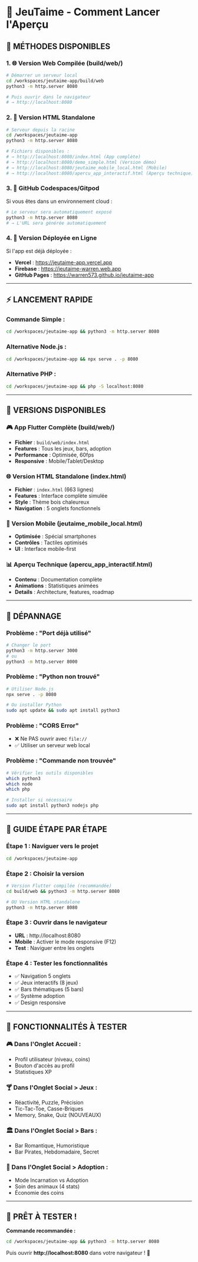 # 🚀 JeuTaime - Comment Lancer l'Aperçu

## 📱 **MÉTHODES DISPONIBLES**

### **1. 🌐 Version Web Compilée (build/web/)**
```bash
# Démarrer un serveur local
cd /workspaces/jeutaime-app/build/web
python3 -m http.server 8080

# Puis ouvrir dans le navigateur
# → http://localhost:8080
```

### **2. 📄 Version HTML Standalone**
```bash
# Serveur depuis la racine 
cd /workspaces/jeutaime-app
python3 -m http.server 8080

# Fichiers disponibles :
# → http://localhost:8080/index.html (App complète)
# → http://localhost:8080/demo_simple.html (Version démo)
# → http://localhost:8080/jeutaime_mobile_local.html (Mobile)
# → http://localhost:8080/apercu_app_interactif.html (Aperçu technique)
```

### **3. 🚀 GitHub Codespaces/Gitpod**
Si vous êtes dans un environnement cloud :
```bash
# Le serveur sera automatiquement exposé
python3 -m http.server 8080
# → L'URL sera générée automatiquement
```

### **4. 🔗 Version Déployée en Ligne**
Si l'app est déjà déployée :
- **Vercel** : https://jeutaime-app.vercel.app
- **Firebase** : https://jeutaime-warren.web.app  
- **GitHub Pages** : https://warren573.github.io/jeutaime-app

---

## ⚡ **LANCEMENT RAPIDE**

### **Commande Simple :**
```bash
cd /workspaces/jeutaime-app && python3 -m http.server 8080
```

### **Alternative Node.js :**
```bash
cd /workspaces/jeutaime-app && npx serve . -p 8080
```

### **Alternative PHP :**
```bash
cd /workspaces/jeutaime-app && php -S localhost:8080
```

---

## 📱 **VERSIONS DISPONIBLES**

### **🎮 App Flutter Complète (build/web/)**
- **Fichier** : `build/web/index.html`
- **Features** : Tous les jeux, bars, adoption
- **Performance** : Optimisée, 60fps
- **Responsive** : Mobile/Tablet/Desktop

### **🌐 Version HTML Standalone (index.html)**
- **Fichier** : `index.html` (663 lignes)
- **Features** : Interface complète simulée
- **Style** : Thème bois chaleureux
- **Navigation** : 5 onglets fonctionnels

### **📱 Version Mobile (jeutaime_mobile_local.html)**
- **Optimisée** : Spécial smartphones
- **Contrôles** : Tactiles optimisés
- **UI** : Interface mobile-first

### **📊 Aperçu Technique (apercu_app_interactif.html)**
- **Contenu** : Documentation complète
- **Animations** : Statistiques animées
- **Details** : Architecture, features, roadmap

---

## 🔧 **DÉPANNAGE**

### **Problème : "Port déjà utilisé"**
```bash
# Changer le port
python3 -m http.server 3000
# ou
python3 -m http.server 8000
```

### **Problème : "Python non trouvé"**
```bash
# Utiliser Node.js
npx serve . -p 8080

# Ou installer Python
sudo apt update && sudo apt install python3
```

### **Problème : "CORS Error"**
- ❌ Ne PAS ouvrir avec `file://`
- ✅ Utiliser un serveur web local

### **Problème : "Commande non trouvée"**
```bash
# Vérifier les outils disponibles
which python3
which node
which php

# Installer si nécessaire
sudo apt install python3 nodejs php
```

---

## 🎯 **GUIDE ÉTAPE PAR ÉTAPE**

### **Étape 1 : Naviguer vers le projet**
```bash
cd /workspaces/jeutaime-app
```

### **Étape 2 : Choisir la version**
```bash
# Version Flutter compilée (recommandée)
cd build/web && python3 -m http.server 8080

# OU Version HTML standalone  
python3 -m http.server 8080
```

### **Étape 3 : Ouvrir dans le navigateur**
- **URL** : http://localhost:8080
- **Mobile** : Activer le mode responsive (F12)
- **Test** : Naviguer entre les onglets

### **Étape 4 : Tester les fonctionnalités**
- ✅ Navigation 5 onglets
- ✅ Jeux interactifs (8 jeux)
- ✅ Bars thématiques (5 bars)
- ✅ Système adoption
- ✅ Design responsive

---

## 🌟 **FONCTIONNALITÉS À TESTER**

### **🎮 Dans l'Onglet Accueil :**
- Profil utilisateur (niveau, coins)
- Bouton d'accès au profil
- Statistiques XP

### **🍸 Dans l'Onglet Social > Jeux :**
- Réactivité, Puzzle, Précision
- Tic-Tac-Toe, Casse-Briques
- Memory, Snake, Quiz (NOUVEAUX)

### **🏛️ Dans l'Onglet Social > Bars :**
- Bar Romantique, Humoristique  
- Bar Pirates, Hebdomadaire, Secret

### **💝 Dans l'Onglet Social > Adoption :**
- Mode Incarnation vs Adoption
- Soin des animaux (4 stats)
- Économie des coins

---

## 🚀 **PRÊT À TESTER !**

**Commande recommandée :**
```bash
cd /workspaces/jeutaime-app && python3 -m http.server 8080
```

Puis ouvrir **http://localhost:8080** dans votre navigateur ! 🎉